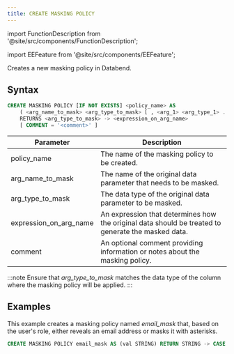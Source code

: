 ```yaml
---
title: CREATE MASKING POLICY
---
```


import FunctionDescription from '@site/src/components/FunctionDescription';

<FunctionDescription description="Introduced or updated: v1.2.45"/>

import EEFeature from '@site/src/components/EEFeature';

<EEFeature featureName='MASKING POLICY'/>

Creates a new masking policy in Databend.

## Syntax

```sql
CREATE MASKING POLICY [IF NOT EXISTS] <policy_name> AS 
    ( <arg_name_to_mask> <arg_type_to_mask> [ , <arg_1> <arg_type_1> ... ] )
    RETURNS <arg_type_to_mask> -> <expression_on_arg_name>
    [ COMMENT = '<comment>' ]
```

| Parameter              	| Description                                                                                                                           	|
|------------------------	|---------------------------------------------------------------------------------------------------------------------------------------	|
| policy_name              	| The name of the masking policy to be created.                                                                                          	|
| arg_name_to_mask       	| The name of the original data parameter that needs to be masked.                                                                      	|
| arg_type_to_mask       	| The data type of the original data parameter to be masked.                                                                            	|
| expression_on_arg_name 	| An expression that determines how the original data should be treated to generate the masked data.                                    	|
| comment                   | An optional comment providing information or notes about the masking policy.                                                          	|

:::note
Ensure that *arg_type_to_mask* matches the data type of the column where the masking policy will be applied.
:::

## Examples

This example creates a masking policy named *email_mask* that, based on the user's role, either reveals an email address or masks it with asterisks.

```sql
CREATE MASKING POLICY email_mask AS (val STRING) RETURN STRING -> CASE WHEN current_role() IN ('MANAGERS') THEN VAL ELSE '*********'END comment = 'hide_email';
```